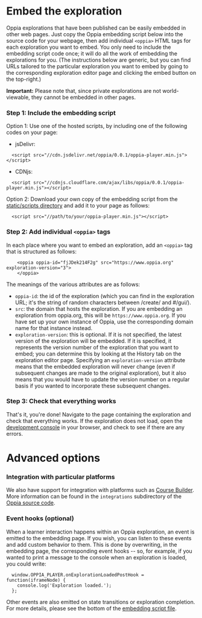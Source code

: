 # Embed the exploration #

Oppia explorations that have been published can be easily embedded in other web pages. Just copy the Oppia embedding script below into the source code for your webpage, then add individual `<oppia>` HTML tags for each exploration you want to embed. You only need to include the embedding script code once; it will do all the work of embedding the explorations for you. (The instructions below are generic, but you can find URLs tailored to the particular exploration you want to embed by going to the corresponding exploration editor page and clicking the embed button on the top-right.)

**Important:** Please note that, since private explorations are not world-viewable, they cannot be embedded in other pages.

### Step 1: Include the embedding script ###

Option 1: Use one of the hosted scripts, by including one of the following codes on your page:

  * jsDelivr:
```
  <script src="//cdn.jsdelivr.net/oppia/0.0.1/oppia-player.min.js"></script>
```
  * CDNjs:
```
  <script src="//cdnjs.cloudflare.com/ajax/libs/oppia/0.0.1/oppia-player.min.js"></script>
```

Option 2: Download your own copy of the embedding script from the [static/scripts directory](https://code.google.com/p/oppia/source/browse/#git%2Fstatic%2Fscripts) and add it to your page as follows:

```
  <script src="//path/to/your/oppia-player.min.js"></script>
```

### Step 2: Add individual `<oppia>` tags ###

In each place where you want to embed an exploration, add an `<oppia>` tag that is structured as follows:

```
    <oppia oppia-id="fjJDek214F2g" src="https://www.oppia.org" exploration-version="3">
    </oppia>
```

The meanings of the various attributes are as follows:

  * `oppia-id`: the id of the exploration (which you can find in the exploration URL; it's the string of random characters between /create/ and #/gui/).
  * `src`: the domain that hosts the exploration. If you are embedding an exploration from oppia.org, this will be `https://www.oppia.org`. If you have set up your own instance of Oppia, use the corresponding domain name for that instance instead.
  * `exploration-version`: this is optional. If it is not specified, the latest version of the exploration will be embedded. If it is specified, it represents the version number of the exploration that you want to embed; you can determine this by looking at the History tab on the exploration editor page. Specifying an `exploration-version` attribute means that the embedded exploration will never change (even if subsequent changes are made to the original exploration), but it also means that you would have to update the version number on a regular basis if you wanted to incorporate these subsequent changes.

### Step 3: Check that everything works ###

That's it, you're done! Navigate to the page containing the exploration and check that everything works. If the exploration does not load, open the [development console](http://webmasters.stackexchange.com/questions/8525/how-to-open-the-javascript-console-in-different-browsers) in your browser, and check to see if there are any errors.


# Advanced options #

### Integration with particular platforms ###

We also have support for integration with platforms such as [Course Builder](https://code.google.com/p/course-builder/). More information can be found in the `integrations` subdirectory of the [Oppia source code](https://code.google.com/p/oppia/source/browse/#git%2Fintegrations).

### Event hooks (optional) ###

When a learner interaction happens within an Oppia exploration, an event is emitted to the embedding page. If you wish, you can listen to these events and add custom behavior to them. This is done by overwriting, in the embedding page, the corresponding event hooks -- so, for example, if you wanted to print a message to the console when an exploration is loaded, you could write:
```
  window.OPPIA_PLAYER.onExplorationLoadedPostHook = function(iframeNode) {
    console.log('Exploration loaded.');
  };
```

Other events are also emitted on state transitions or exploration completion. For more details, please see the bottom of the [embedding script file](https://code.google.com/p/oppia/source/browse/static/scripts/oppia-player-0.0.1.js).